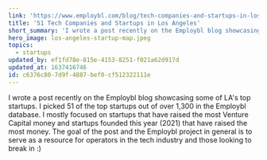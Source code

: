 ```yaml
---
link: 'https://www.employbl.com/blog/tech-companies-and-startups-in-los-angeles'
title: '51 Tech Companies and Startups in Los Angeles'
short_summary: 'I wrote a post recently on the Employbl blog showcasing some of LA''s top startups.'
hero_image: los-angeles-startup-map.jpeg
topics:
  - startups
updated_by: ef1fd78e-815e-4153-8251-f021a62d917d
updated_at: 1637416746
id: c6376c80-7d9f-4887-bef0-cf512322111e
---
```

I wrote a post recently on the Employbl blog showcasing some of LA's top startups. I picked 51 of the top startups out of over 1,300 in the Employbl database. I mostly focused on startups that have raised the most Venture Capital money and startups founded this year (2021) that have raised the most money. The goal of the post and the Employbl project in general is to serve as a resource for operators in the tech industry and those looking to break in :)